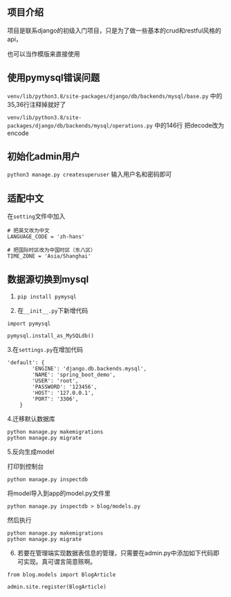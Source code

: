 ## 项目介绍
项目是联系django的初级入门项目，只是为了做一些基本的crud和restful风格的api，

也可以当作模版来直接使用

## 使用pymysql错误问题

`venv/lib/python3.8/site-packages/django/db/backends/mysql/base.py`
中的35,36行注释掉就好了

`venv/lib/python3.8/site-packages/django/db/backends/mysql/operations.py`
中的146行 把decode改为encode


## 初始化admin用户

`python3 manage.py createsuperuser`
输入用户名和密码即可

## 适配中文
在`setting`文件中加入
```
# 把英文改为中文
LANGUAGE_CODE = 'zh-hans'

# 把国际时区改为中国时区（东八区）
TIME_ZONE = 'Asia/Shanghai'
```


## 数据源切换到mysql

1. `pip install pymysql`

2. 在`__init__.py`下新增代码
```
import pymysql

pymysql.install_as_MySQLdb()
```

3.在`settings.py`在增加代码
```
'default': {
        'ENGINE': 'django.db.backends.mysql',
        'NAME': 'spring_boot_demo',
        'USER': 'root',
        'PASSWORD': '123456',
        'HOST': '127.0.0.1',
        'PORT': '3306',
    }
```

4.迁移默认数据库
```
python manage.py makemigrations
python manage.py migrate
```

5.反向生成model

打印到控制台
```
python manage.py inspectdb
```

将model导入到app的model.py文件里
```
python manage.py inspectdb > blog/models.py
```

然后执行
```
python manage.py makemigrations
python manage.py migrate
```

6. 若要在管理端实现数据表信息的管理，只需要在admin.py中添加如下代码即可实现。真可谓言简意赅啊。
```
from blog.models import BlogArticle

admin.site.register(BlogArticle)
```
